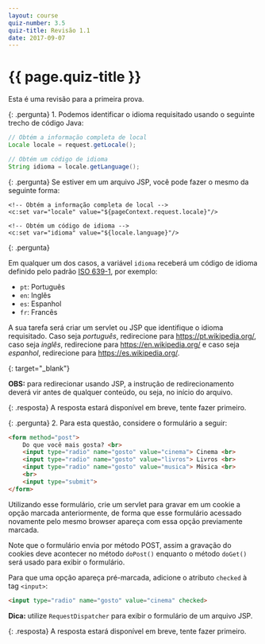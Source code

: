 ```yaml
---
layout: course
quiz-number: 3.5
quiz-title: Revisão 1.1
date: 2017-09-07
---
```


# {{ page.quiz-title }}

Esta é uma revisão para a primeira prova.

{: .pergunta}
1\. Podemos identificar o idioma requisitado usando o seguinte trecho de código Java:

```java
// Obtém a informação completa de local
Locale locale = request.getLocale();

// Obtém um código de idioma
String idioma = locale.getLanguage();
```

{: .pergunta}
Se estiver em um arquivo JSP, você pode fazer o mesmo da seguinte forma:

```smarty
<!-- Obtém a informação completa de local -->
<c:set var="locale" value="${pageContext.request.locale}"/>

<!-- Obtém um código de idioma -->
<c:set var="idioma" value="${locale.language}"/>
```

{: .pergunta}
<div markdown="1">

Em qualquer um dos casos, a variável `idioma` receberá um código de idioma definido pelo
padrão [ISO 639-1][iso639-1], por exemplo:

- `pt`: Português
- `en`: Inglês
- `es`: Espanhol
- `fr`: Francês

A sua tarefa será criar um servlet ou JSP que identifique o idioma requisitado. Caso seja _português_, redirecione
para <https://pt.wikipedia.org/>, caso seja _inglês_, redirecione para <https://en.wikipedia.org/> e
caso seja _espanhol_, redirecione para <https://es.wikipedia.org/>.

[iso639-1]: https://pt.wikipedia.org/wiki/ISO_639#C.C3.B3digo_dos_l.C3.ADnguas_conforme_ISO_639
{: target="_blank"}

</div>

**OBS:** para redirecionar usando JSP, a instrução de redirecionamento deverá
vir antes de qualquer conteúdo, ou seja, no início do arquivo.

{: .resposta}
A resposta estará disponível em breve, tente fazer primeiro.

{: .pergunta}
2\. Para esta questão, considere o formulário a seguir:

```html
<form method="post">
    Do que você mais gosta? <br>
    <input type="radio" name="gosto" value="cinema"> Cinema <br>
    <input type="radio" name="gosto" value="livros"> Livros <br>
    <input type="radio" name="gosto" value="musica"> Música <br>
    <br>
    <input type="submit">
</form>
```

<div class="pergunta" markdown="1">

Utilizando esse formulário, crie um servlet para gravar em um cookie a opção marcada anteriormente,
de forma que esse formulário acessado novamente pelo mesmo browser apareça com essa opção previamente
marcada.

Note que o formulário envia por método POST, assim a gravação do cookies deve acontecer no método
`doPost()` enquanto o método `doGet()` será usado para exibir o formulário.

Para que uma opção apareça pré-marcada, adicione o atributo `checked` à tag `<input>`:

```html
<input type="radio" name="gosto" value="cinema" checked>
```

</div>

**Dica:** utilize `RequestDispatcher` para exibir o formulário de um arquivo JSP.

{: .resposta}
A resposta estará disponível em breve, tente fazer primeiro.
